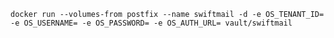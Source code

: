 	docker run --volumes-from postfix --name swiftmail -d -e OS_TENANT_ID= -e OS_USERNAME= -e OS_PASSWORD= -e OS_AUTH_URL= vault/swiftmail